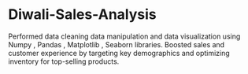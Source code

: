 # Diwali-Sales-Analysis
Performed data cleaning data manipulation and data visualization using Numpy , Pandas , Matplotlib , Seaborn libraries. Boosted sales and customer experience by targeting key demographics and optimizing inventory for top-selling products.
